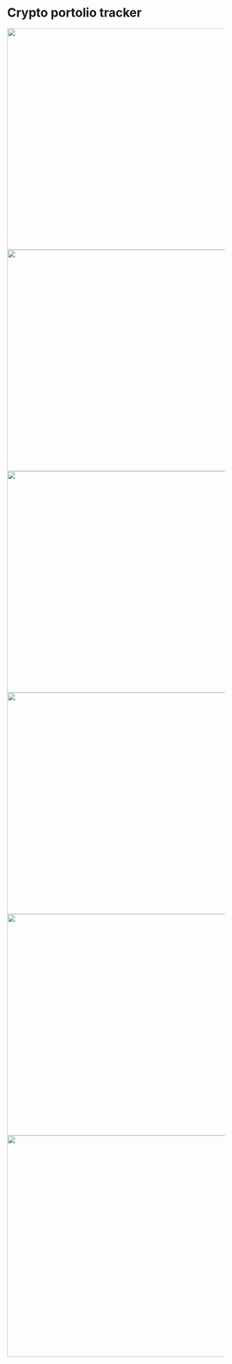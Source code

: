 # Crypto portolio tracker

<img src="images/image_01.png" width="512"/>
<img src="images/image_02.png" width="512"/>
<img src="images/image_03.png" width="512"/>
<img src="images/image_04.png" width="512"/>
<img src="images/image_05.png" width="512"/>
<img src="images/image_06.png" width="512"/>
